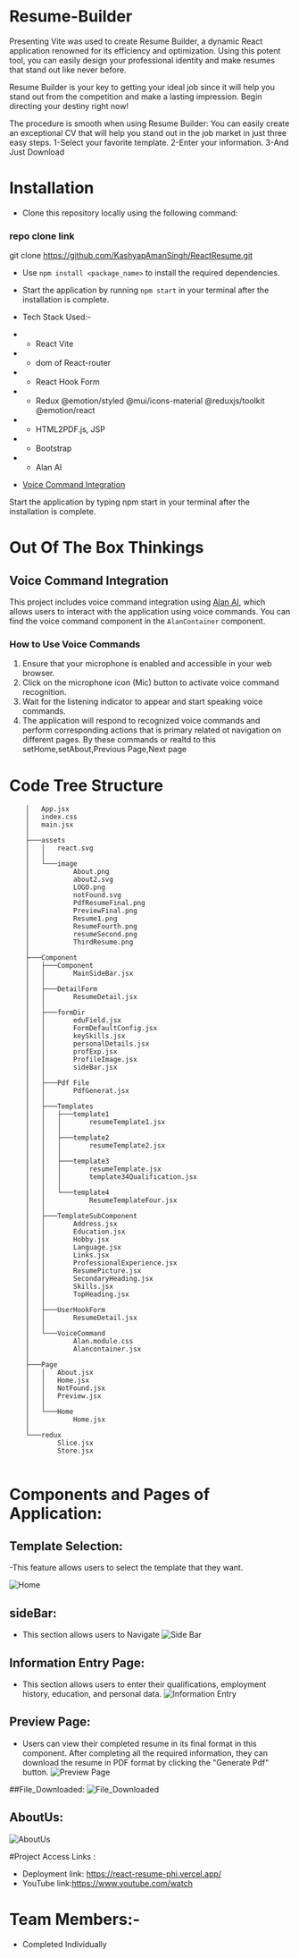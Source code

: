  
# Resume-Builder

Presenting Vite was used to create Resume Builder, a dynamic React application renowned for its efficiency and optimization. Using this potent tool, you can easily design your professional identity and make resumes that stand out like never before.

Resume Builder is your key to getting your ideal job since it will help you stand out from the competition and make a lasting impression. Begin directing your destiny right now!

The procedure is smooth when using Resume Builder:
You can easily create an exceptional CV that will help you stand out in the job market in just three easy steps.
1-Select your favorite template.
2-Enter your information.
3-And  Just Download
 
 
# Installation
- Clone this repository locally using the following command:
 
### repo clone link
git clone https://github.com/KashyapAmanSingh/ReactResume.git


- Use `npm install <package_name>` to install the required dependencies.
- Start the application by running `npm start` in your terminal after the installation is complete.


- Tech Stack Used:-
- - React Vite
- - dom of React-router
- - React Hook Form
- - Redux @emotion/styled @mui/icons-material @reduxjs/toolkit @emotion/react
- - HTML2PDF.js, JSP
- - Bootstrap
- - Alan AI
- [Voice Command Integration](#voice-command-integration)
 
Start the application by typing npm start in your terminal after the installation is complete.
 
 # Out Of The Box Thinkings
 ## Voice Command Integration

This project includes voice command integration using [Alan AI](https://alan.app/), which allows users to interact with the application using voice commands. You can find the voice command component in the `AlanContainer` component.

### How to Use Voice Commands

1. Ensure that your microphone is enabled and accessible in your web browser.
2. Click on the microphone icon (Mic) button to activate voice command recognition.
3. Wait for the listening indicator to appear and start speaking voice commands.
4. The application will respond to recognized voice commands and perform corresponding actions that is primary related ot navigation on different pages. By these commands or realtd to this setHome,setAbout,Previous Page,Next page
  



# Code Tree Structure

```  └───src
    │   App.jsx
    │   index.css
    │   main.jsx
    │
    ├───assets
    │   │   react.svg
    │   │
    │   └───image
    │           About.png
    │           about2.svg
    │           LOGO.png
    │           notFound.svg
    │           PdfResumeFinal.png
    │           PreviewFinal.png
    │           Resume1.png
    │           ResumeFourth.png
    │           resumeSecond.png
    │           ThirdResume.png
    │
    ├───Component
    │   ├───Component
    │   │       MainSideBar.jsx
    │   │
    │   ├───DetailForm
    │   │       ResumeDetail.jsx
    │   │
    │   ├───formDir
    │   │       eduField.jsx
    │   │       FormDefaultConfig.jsx
    │   │       keySkills.jsx
    │   │       personalDetails.jsx
    │   │       profExp.jsx
    │   │       ProfileImage.jsx
    │   │       sideBar.jsx
    │   │
    │   ├───Pdf File
    │   │       PdfGenerat.jsx
    │   │
    │   ├───Templates
    │   │   ├───template1
    │   │   │       resumeTemplate1.jsx
    │   │   │
    │   │   ├───template2
    │   │   │       resumeTemplate2.jsx
    │   │   │
    │   │   ├───template3
    │   │   │       resumeTemplate.jsx
    │   │   │       template34Qualification.jsx
    │   │   │
    │   │   └───template4
    │   │           ResumeTemplateFour.jsx
    │   │
    │   ├───TemplateSubComponent
    │   │       Address.jsx
    │   │       Education.jsx
    │   │       Hobby.jsx
    │   │       Language.jsx
    │   │       Links.jsx
    │   │       ProfessionalExperience.jsx
    │   │       ResumePicture.jsx
    │   │       SecondaryHeading.jsx
    │   │       Skills.jsx
    │   │       TopHeading.jsx
    │   │
    │   ├───UserHookForm
    │   │       ResumeDetail.jsx
    │   │
    │   └───VoiceCommand
    │           Alan.module.css
    │           Alancontainer.jsx
    │
    ├───Page
    │   │   About.jsx
    │   │   Home.jsx
    │   │   NotFound.jsx
    │   │   Preview.jsx
    │   │
    │   └───Home
    │           Home.jsx
    │
    └───redux
            Slice.jsx
            Store.jsx
 
```

# Components and Pages of Application:
 
## Template Selection:
-This feature allows users to select the template that they want. 

![Home](https://github.com/KashyapAmanSingh/ReactResume/assets/119684617/e7fe623d-7162-488b-b40d-4c3916ea52b4)


## sideBar: 
- This section allows users to Navigate 
![Side Bar](https://github.com/KashyapAmanSingh/ReactResume/assets/119684617/53b921b8-d156-4c79-aec8-601d4c1dc847)

 

## Information Entry Page: 
- This section allows users to enter their qualifications, employment history, education, and personal data.
![Information Entry](https://github.com/KashyapAmanSingh/ReactResume/assets/119684617/d9bd442f-14b5-4a86-9cc2-98033d3d904b)


## Preview Page: 
- Users can view their completed resume in its final format in this component. After completing all the required information, they can download the resume in PDF format by clicking the "Generate Pdf" button.
![Preview Page](https://github.com/KashyapAmanSingh/ReactResume/assets/119684617/a355fbf3-93cf-41ce-b0d6-df0c1443b19e)



##File_Downloaded: 
 ![File_Downloaded](https://github.com/KashyapAmanSingh/ReactResume/assets/119684617/8fd13b81-696a-4623-bd10-a59a98852311)

## AboutUs: 
![AboutUs](https://github.com/KashyapAmanSingh/ReactResume/assets/119684617/547b8d39-04bb-4319-b69c-c0fff93241df)

 



#Project Access Links :
- Deployment link: https://react-resume-phi.vercel.app/
- YouTube link:https://www.youtube.com/watch
 
 # Team Members:-
 - Completed Individually




